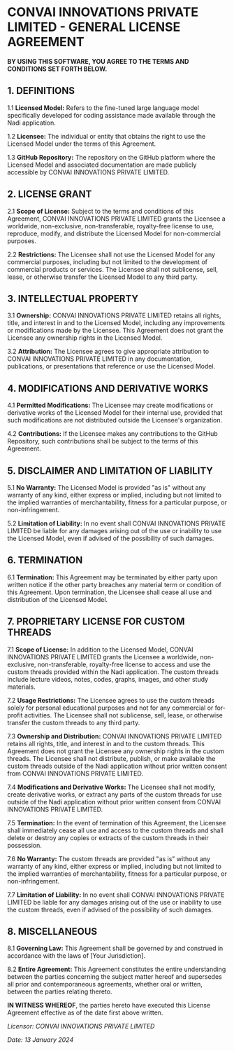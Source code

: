 # CONVAI INNOVATIONS PRIVATE LIMITED - GENERAL LICENSE AGREEMENT

**BY USING THIS SOFTWARE, YOU AGREE TO THE TERMS AND CONDITIONS SET FORTH BELOW.**

## 1. DEFINITIONS

1.1 **Licensed Model:** Refers to the fine-tuned large language model specifically developed for coding assistance made available through the Nadi application.

1.2 **Licensee:** The individual or entity that obtains the right to use the Licensed Model under the terms of this Agreement.

1.3 **GitHub Repository:** The repository on the GitHub platform where the Licensed Model and associated documentation are made publicly accessible by CONVAI INNOVATIONS PRIVATE LIMITED.

## 2. LICENSE GRANT

2.1 **Scope of License:** Subject to the terms and conditions of this Agreement, CONVAI INNOVATIONS PRIVATE LIMITED grants the Licensee a worldwide, non-exclusive, non-transferable, royalty-free license to use, reproduce, modify, and distribute the Licensed Model for non-commercial purposes.

2.2 **Restrictions:** The Licensee shall not use the Licensed Model for any commercial purposes, including but not limited to the development of commercial products or services. The Licensee shall not sublicense, sell, lease, or otherwise transfer the Licensed Model to any third party.

## 3. INTELLECTUAL PROPERTY

3.1 **Ownership:** CONVAI INNOVATIONS PRIVATE LIMITED retains all rights, title, and interest in and to the Licensed Model, including any improvements or modifications made by the Licensee. This Agreement does not grant the Licensee any ownership rights in the Licensed Model.

3.2 **Attribution:** The Licensee agrees to give appropriate attribution to CONVAI INNOVATIONS PRIVATE LIMITED in any documentation, publications, or presentations that reference or use the Licensed Model.

## 4. MODIFICATIONS AND DERIVATIVE WORKS

4.1 **Permitted Modifications:** The Licensee may create modifications or derivative works of the Licensed Model for their internal use, provided that such modifications are not distributed outside the Licensee's organization.

4.2 **Contributions:** If the Licensee makes any contributions to the GitHub Repository, such contributions shall be subject to the terms of this Agreement.

## 5. DISCLAIMER AND LIMITATION OF LIABILITY

5.1 **No Warranty:** The Licensed Model is provided "as is" without any warranty of any kind, either express or implied, including but not limited to the implied warranties of merchantability, fitness for a particular purpose, or non-infringement.

5.2 **Limitation of Liability:** In no event shall CONVAI INNOVATIONS PRIVATE LIMITED be liable for any damages arising out of the use or inability to use the Licensed Model, even if advised of the possibility of such damages.

## 6. TERMINATION

6.1 **Termination:** This Agreement may be terminated by either party upon written notice if the other party breaches any material term or condition of this Agreement. Upon termination, the Licensee shall cease all use and distribution of the Licensed Model.

## 7. PROPRIETARY LICENSE FOR CUSTOM THREADS

7.1 **Scope of License:** In addition to the Licensed Model, CONVAI INNOVATIONS PRIVATE LIMITED grants the Licensee a worldwide, non-exclusive, non-transferable, royalty-free license to access and use the custom threads provided within the Nadi application. The custom threads include lecture videos, notes, codes, graphs, images, and other study materials.

7.2 **Usage Restrictions:** The Licensee agrees to use the custom threads solely for personal educational purposes and not for any commercial or for-profit activities. The Licensee shall not sublicense, sell, lease, or otherwise transfer the custom threads to any third party.

7.3 **Ownership and Distribution:** CONVAI INNOVATIONS PRIVATE LIMITED retains all rights, title, and interest in and to the custom threads. This Agreement does not grant the Licensee any ownership rights in the custom threads. The Licensee shall not distribute, publish, or make available the custom threads outside of the Nadi application without prior written consent from CONVAI INNOVATIONS PRIVATE LIMITED.

7.4 **Modifications and Derivative Works:** The Licensee shall not modify, create derivative works, or extract any parts of the custom threads for use outside of the Nadi application without prior written consent from CONVAI INNOVATIONS PRIVATE LIMITED.

7.5 **Termination:** In the event of termination of this Agreement, the Licensee shall immediately cease all use and access to the custom threads and shall delete or destroy any copies or extracts of the custom threads in their possession.

7.6 **No Warranty:** The custom threads are provided "as is" without any warranty of any kind, either express or implied, including but not limited to the implied warranties of merchantability, fitness for a particular purpose, or non-infringement.

7.7 **Limitation of Liability:** In no event shall CONVAI INNOVATIONS PRIVATE LIMITED be liable for any damages arising out of the use or inability to use the custom threads, even if advised of the possibility of such damages.

## 8. MISCELLANEOUS

8.1 **Governing Law:** This Agreement shall be governed by and construed in accordance with the laws of [Your Jurisdiction].

8.2 **Entire Agreement:** This Agreement constitutes the entire understanding between the parties concerning the subject matter hereof and supersedes all prior and contemporaneous agreements, whether oral or written, between the parties relating thereto.

**IN WITNESS WHEREOF**, the parties hereto have executed this License Agreement effective as of the date first above written.

*Licensor: CONVAI INNOVATIONS PRIVATE LIMITED*

*Date: 13 January 2024*
